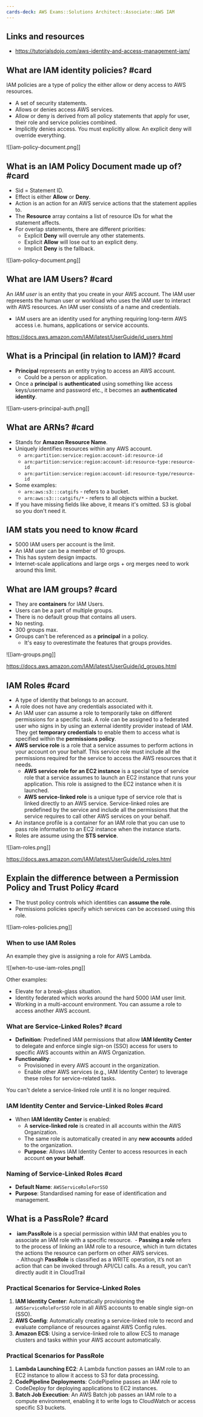 ```yaml
---
cards-deck: AWS Exams::Solutions Architect::Associate::AWS IAM
---
```

## Links and resources

- https://tutorialsdojo.com/aws-identity-and-access-management-iam/

## What are IAM identity policies? #card 

IAM policies are a type of policy the either allow or deny access to AWS resources.

- A set of security statements.
- Allows or denies access AWS services.
- Allow or deny is derived from all policy statements that apply for user, their role and service policies combined.
- Implicitly denies access. You must explicitly allow. An explicit deny will override everything.

![[iam-policy-document.png]]
## What is an IAM Policy Document made up of? #card

- Sid = Statement ID. 
- Effect is either **Allow** or **Deny**.
- Action is an action for an AWS service actions that the statement applies to.
- The **Resource** array contains a list of resource IDs for what the statement affects.
- For overlap statements, there are different priorities:
	- Explicit **Deny** will overrule any other statements.
	- Explicit **Allow** will lose out to an explicit deny.
	- Implicit **Deny** is the fallback.

![[iam-policy-document.png]]

## What are IAM Users? #card 

An _IAM user_ is an entity that you create in your AWS account. The IAM user represents the human user or workload who uses the IAM user to interact with AWS resources. An IAM user consists of a name and credentials.

- IAM users are an identity used for anything requiring long-term AWS access i.e. humans, applications or service accounts.

https://docs.aws.amazon.com/IAM/latest/UserGuide/id_users.html

## What is a Principal (in relation to IAM)? #card 

- **Principal** represents an entity trying to access an AWS account.
	- Could be a person or application.
- Once a **principal** is **authenticated** using something like access keys/username and password etc., it becomes an **authenticated identity**.

![[iam-users-principal-auth.png]]

## What are ARNs? #card

- Stands for **Amazon Resource Name**.
- Uniquely identifies resources within any AWS account.
	- `arn:partition:service:region:account-id:resource-id`
	- `arn:partition:service:region:account-id:resource-type:resource-id`
	- `arn:partition:service:region:account-id:resource-type/resource-id`
- Some examples:
	- `arn:aws:s3:::catgifs` - refers to a bucket.
	- `arn:aws:s3:::catgifs/*` - refers to all objects within a bucket.
- If you have missing fields like above, it means it's omitted. S3 is global so you don't need it.

## IAM stats you need to know #card 

- 5000 IAM users per account is the limit.
- An IAM user can be a member of 10 groups. 
- This has system design impacts.
- Internet-scale applications and large orgs + org merges need to work around this limit.

## What are IAM groups? #card 

- They are **containers** for IAM Users.
- Users can be a part of multiple groups.
- There is no default group that contains all users.
- No nesting.
- 300 groups max.
- Groups can't be referenced as a **principal** in a policy.
	- It's easy to overestimate the features that groups provides.

![[iam-groups.png]]

https://docs.aws.amazon.com/IAM/latest/UserGuide/id_groups.html

## IAM Roles #card

- A type of identity that belongs to an account.
- A role does not have any credentials associated with it.
- An IAM user can assume a role to temporarily take on different permissions for a specific task. A role can be assigned to a federated user who signs in by using an external identity provider instead of IAM. They get **temporary credentials** to enable them to access what is specified within the **permissions policy**.
- **AWS service role** is a role that a service assumes to perform actions in your account on your behalf. This service role must include all the permissions required for the service to access the AWS resources that it needs.
    - **AWS service role for an EC2 instance** is a special type of service role that a service assumes to launch an EC2 instance that runs your application. This role is assigned to the EC2 instance when it is launched.
    - **AWS service-linked role** is a unique type of service role that is linked directly to an AWS service. Service-linked roles are predefined by the service and include all the permissions that the service requires to call other AWS services on your behalf.
- An instance profile is a container for an IAM role that you can use to pass role information to an EC2 instance when the instance starts.
- Roles are assume using the **STS service**.

![[iam-roles.png]]

https://docs.aws.amazon.com/IAM/latest/UserGuide/id_roles.html

## Explain the difference between a Permission Policy and Trust Policy #card 

- The trust policy controls which identities can **assume the role**.
- Permissions policies specify which services can be accessed using this role.

![[iam-roles-policies.png]]

### When to use IAM Roles

An example they give is assigning a role for AWS Lambda.

![[when-to-use-iam-roles.png]]

Other examples:

- Elevate for a break-glass situation.
- Identity federated which works around the hard 5000 IAM user limit.
- Working in a multi-account environment. You can assume a role to access another AWS account.

### What are Service-Linked Roles? #card

- **Definition**: Predefined IAM permissions that allow **IAM Identity Center** to delegate and enforce single sign-on (SSO) access for users to specific AWS accounts within an AWS Organization.
- **Functionality**:
    - Provisioned in every AWS account in the organization.
    - Enable other AWS services (e.g., IAM Identity Center) to leverage these roles for service-related tasks.

You can't delete a service-linked role until it is no longer required.

### IAM Identity Center and Service-Linked Roles #card

- When **IAM Identity Center** is enabled:
    - A **service-linked role** is created in all accounts within the AWS Organization.
    - The same role is automatically created in any **new accounts** added to the organization.
    - **Purpose**: Allows IAM Identity Center to access resources in each account **on your behalf**.

### Naming of Service-Linked Roles #card

- **Default Name**: `AWSServiceRoleForSSO`
- **Purpose**: Standardised naming for ease of identification and management.

## What is a PassRole? #card 

-  **iam:PassRole** is a special permission within IAM that enables you to associate an IAM role with a specific resource. 
 - **Passing a role** refers to the process of linking an IAM role to a resource, which in turn dictates the actions the resource can perform on other AWS services.  
 - Although **PassRole** is classified as a WRITE operation, it’s not an action that can be invoked through API/CLI calls. As a result, you can’t directly audit it in CloudTrail

### Practical Scenarios for **Service-Linked Roles**

1. **IAM Identity Center**: Automatically provisioning the `AWSServiceRoleForSSO` role in all AWS accounts to enable single sign-on (SSO).
2. **AWS Config**: Automatically creating a service-linked role to record and evaluate compliance of resources against AWS Config rules.
3. **Amazon ECS**: Using a service-linked role to allow ECS to manage clusters and tasks within your AWS account automatically.

### Practical Scenarios for **PassRole**

1. **Lambda Launching EC2**: A Lambda function passes an IAM role to an EC2 instance to allow it access to S3 for data processing.
2. **CodePipeline Deployments**: CodePipeline passes an IAM role to CodeDeploy for deploying applications to EC2 instances.
3. **Batch Job Execution**: An AWS Batch job passes an IAM role to a compute environment, enabling it to write logs to CloudWatch or access specific S3 buckets.


